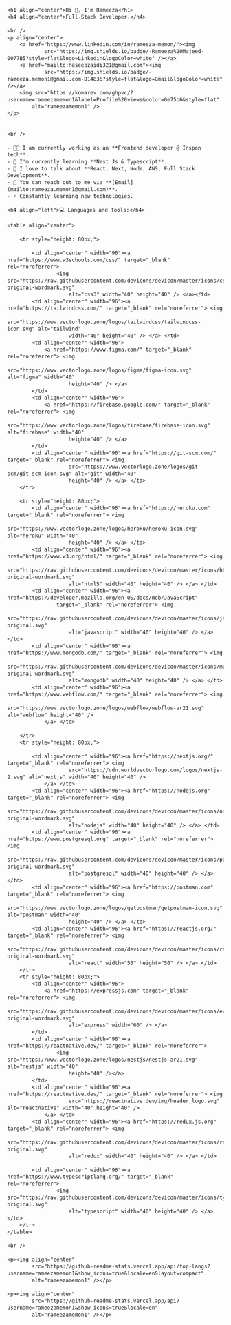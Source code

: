 
    <h1 align="center">Hi 👋, I'm Rameeza</h1>
    <h4 align="center">Full-Stack Developer.</h4>

    <br />
    <p align="center">
        <a href="https://www.linkedin.com/in/rameeza-memon/"><img
                src="https://img.shields.io/badge/-Rameeza%20Majeed-0077B5?style=flat&logo=Linkedin&logoColor=white" /></a>
        <a href="mailto:haseebzaidi321@gmail.com"><img
                src="https://img.shields.io/badge/-rameeza.memon1@gmail.com-D14836?style=flat&logo=Gmail&logoColor=white" /></a>
        <img src="https://komarev.com/ghpvc/?username=rameezamemon1&label=Profile%20views&color=0e75b6&style=flat"
            alt="rameezamemon1" />
    </p>


    <br />

    - 👨‍💻 I am currently working as an **Frontend developer @ Inspon tech**.
    - 🌱 I'm currently learning **Nest Js & Typescript**.
    - 💬 I love to talk about **React, Next, Node, AWS, Full Stack Development**.
    - 📩 You can reach out to me via **[Email](mailto:rameeza.memon1@gmail.com)**.
    - ⚡ Constantly learning new technologies.

    <h4 align="left">💻 Languages and Tools:</h4>

    <table align="center">

        <tr style="height: 80px;">

            <td align="center" width="96"><a href="https://www.w3schools.com/css/" target="_blank" rel="noreferrer">
                    <img src="https://raw.githubusercontent.com/devicons/devicon/master/icons/css3/css3-original-wordmark.svg"
                        alt="css3" width="40" height="40" /> </a></td>
            <td align="center" width="96"><a href="https://tailwindcss.com/" target="_blank" rel="noreferrer"> <img
                        src="https://www.vectorlogo.zone/logos/tailwindcss/tailwindcss-icon.svg" alt="tailwind"
                        width="40" height="40" /> </a> </td>
            <td align="center" width="96">
                <a href="https://www.figma.com/" target="_blank" rel="noreferrer"> <img
                        src="https://www.vectorlogo.zone/logos/figma/figma-icon.svg" alt="figma" width="40"
                        height="40" /> </a>
            </td>
            <td align="center" width="96">
                <a href="https://firebase.google.com/" target="_blank" rel="noreferrer"> <img
                        src="https://www.vectorlogo.zone/logos/firebase/firebase-icon.svg" alt="firebase" width="40"
                        height="40" /> </a>
            </td>
            <td align="center" width="96"><a href="https://git-scm.com/" target="_blank" rel="noreferrer"> <img
                        src="https://www.vectorlogo.zone/logos/git-scm/git-scm-icon.svg" alt="git" width="40"
                        height="40" /> </a> </td>
        </tr>

        <tr style="height: 80px;">
            <td align="center" width="96"><a href="https://heroku.com" target="_blank" rel="noreferrer"> <img
                        src="https://www.vectorlogo.zone/logos/heroku/heroku-icon.svg" alt="heroku" width="40"
                        height="40" /> </a> </td>
            <td align="center" width="96"><a href="https://www.w3.org/html/" target="_blank" rel="noreferrer"> <img
                        src="https://raw.githubusercontent.com/devicons/devicon/master/icons/html5/html5-original-wordmark.svg"
                        alt="html5" width="40" height="40" /> </a> </td>
            <td align="center" width="96"><a href="https://developer.mozilla.org/en-US/docs/Web/JavaScript"
                    target="_blank" rel="noreferrer"> <img
                        src="https://raw.githubusercontent.com/devicons/devicon/master/icons/javascript/javascript-original.svg"
                        alt="javascript" width="40" height="40" /> </a> </td>
            <td align="center" width="96"><a href="https://www.mongodb.com/" target="_blank" rel="noreferrer"> <img
                        src="https://raw.githubusercontent.com/devicons/devicon/master/icons/mongodb/mongodb-original-wordmark.svg"
                        alt="mongodb" width="40" height="40" /> </a> </td>
            <td align="center" width="96"><a href="https://www.webflow.com/" target="_blank" rel="noreferrer"> <img
                        src="https://www.vectorlogo.zone/logos/webflow/webflow-ar21.svg" alt="webflow" height="40" />
                </a> </td>

        </tr>
        <tr style="height: 80px;">

            <td align="center" width="96"><a href="https://nextjs.org/" target="_blank" rel="noreferrer"> <img
                        src="https://cdn.worldvectorlogo.com/logos/nextjs-2.svg" alt="nextjs" width="40" height="40" />
                </a> </td>
            <td align="center" width="96"><a href="https://nodejs.org" target="_blank" rel="noreferrer"> <img
                        src="https://raw.githubusercontent.com/devicons/devicon/master/icons/nodejs/nodejs-original-wordmark.svg"
                        alt="nodejs" width="40" height="40" /> </a> </td>
            <td align="center" width="96"><a href="https://www.postgresql.org" target="_blank" rel="noreferrer"> <img
                        src="https://raw.githubusercontent.com/devicons/devicon/master/icons/postgresql/postgresql-original-wordmark.svg"
                        alt="postgresql" width="40" height="40" /> </a> </td>
            <td align="center" width="96"><a href="https://postman.com" target="_blank" rel="noreferrer"> <img
                        src="https://www.vectorlogo.zone/logos/getpostman/getpostman-icon.svg" alt="postman" width="40"
                        height="40" /> </a> </td>
            <td align="center" width="96"><a href="https://reactjs.org/" target="_blank" rel="noreferrer"> <img
                        src="https://raw.githubusercontent.com/devicons/devicon/master/icons/react/react-original-wordmark.svg"
                        alt="react" width="50" height="50" /> </a> </td>
        </tr>
        <tr style="height: 80px;">
            <td align="center" width="96">
                <a href="https://expressjs.com" target="_blank" rel="noreferrer"> <img
                        src="https://raw.githubusercontent.com/devicons/devicon/master/icons/express/express-original-wordmark.svg"
                        alt="express" width="60" /> </a>
            </td>
            <td align="center" width="96"><a href="https://reactnative.dev/" target="_blank" rel="noreferrer">
                    <img src="https://www.vectorlogo.zone/logos/nestjs/nestjs-ar21.svg" alt="nestjs" width="40"
                        height="40" /></a>
            </td>
            <td align="center" width="96"><a href="https://reactnative.dev/" target="_blank" rel="noreferrer"> <img
                        src="https://reactnative.dev/img/header_logo.svg" alt="reactnative" width="40" height="40" />
                </a> </td>
            <td align="center" width="96"><a href="https://redux.js.org" target="_blank" rel="noreferrer"> <img
                        src="https://raw.githubusercontent.com/devicons/devicon/master/icons/redux/redux-original.svg"
                        alt="redux" width="40" height="40" /> </a> </td>

            <td align="center" width="96"><a href="https://www.typescriptlang.org/" target="_blank" rel="noreferrer">
                    <img src="https://raw.githubusercontent.com/devicons/devicon/master/icons/typescript/typescript-original.svg"
                        alt="typescript" width="40" height="40" /> </a> </td>
        </tr>
    </table>

    <br />

    <p><img align="center"
            src="https://github-readme-stats.vercel.app/api/top-langs?username=rameezamemon1&show_icons=true&locale=en&layout=compact"
            alt="rameezamemon1" /></p>

    <p><img align="center"
            src="https://github-readme-stats.vercel.app/api?username=rameezamemon1&show_icons=true&locale=en"
            alt="rameezamemon1" /></p>

